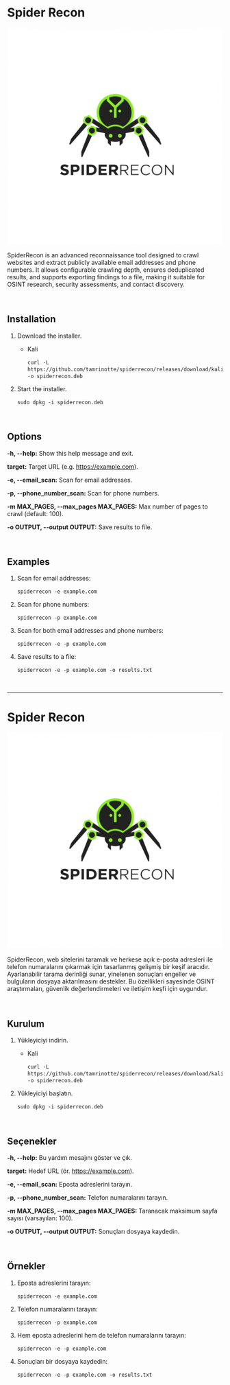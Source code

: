 # Spider Recon

![SpiderRecon](https://raw.githubusercontent.com/tamrinotte/spiderrecon/main/app_images/spiderrecon_logo.png)

SpiderRecon is an advanced reconnaissance tool designed to crawl websites and extract publicly available email addresses and phone numbers. It allows configurable crawling depth, ensures deduplicated results, and supports exporting findings to a file, making it suitable for OSINT research, security assessments, and contact discovery.

<br>

## Installation

1. Download the installer.

   * Kali

         curl -L https://github.com/tamrinotte/spiderrecon/releases/download/kali_v0.1.0/spiderrecon.deb -o spiderrecon.deb

2. Start the installer.

       sudo dpkg -i spiderrecon.deb

<br>

## Options

**-h, --help:** Show this help message and exit.

**target:** Target URL (e.g. https://example.com).

**-e, --email_scan:** Scan for email addresses.

**-p, --phone_number_scan:** Scan for phone numbers.

**-m MAX_PAGES, --max_pages MAX_PAGES:** Max number of pages to crawl (default: 100).

**-o OUTPUT, --output OUTPUT:** Save results to file.

<br>

## Examples

1. Scan for email addresses:

       spiderrecon -e example.com

2. Scan for phone numbers:

       spiderrecon -p example.com

3. Scan for both email addresses and phone numbers:

       spiderrecon -e -p example.com

4. Save results to a file:

       spiderrecon -e -p example.com -o results.txt

<br>

---

# Spider Recon

![SpiderRecon](https://raw.githubusercontent.com/tamrinotte/spiderrecon/main/app_images/spiderrecon_logo.png)

SpiderRecon, web sitelerini taramak ve herkese açık e-posta adresleri ile telefon numaralarını çıkarmak için tasarlanmış gelişmiş bir keşif aracıdır. Ayarlanabilir tarama derinliği sunar, yinelenen sonuçları engeller ve bulguların dosyaya aktarılmasını destekler. Bu özellikleri sayesinde OSINT araştırmaları, güvenlik değerlendirmeleri ve iletişim keşfi için uygundur.

<br>

## Kurulum

1. Yükleyiciyi indirin.

   * Kali

         curl -L https://github.com/tamrinotte/spiderrecon/releases/download/kali_v0.1.0/spiderrecon.deb -o spiderrecon.deb

2. Yükleyiciyi başlatın.

       sudo dpkg -i spiderrecon.deb

<br>

## Seçenekler

**-h, --help:** Bu yardım mesajını göster ve çık.

**target:** Hedef URL (ör. https://example.com).

**-e, --email_scan:** Eposta adreslerini tarayın.

**-p, --phone_number_scan:** Telefon numaralarını tarayın.

**-m MAX_PAGES, --max_pages MAX_PAGES:** Taranacak maksimum sayfa sayısı (varsayılan: 100).

**-o OUTPUT, --output OUTPUT:** Sonuçları dosyaya kaydedin.

<br>

## Örnekler

1. Eposta adreslerini tarayın:

       spiderrecon -e example.com

2. Telefon numaralarını tarayın:

       spiderrecon -p example.com

3. Hem eposta adreslerini hem de telefon numaralarını tarayın:

       spiderrecon -e -p example.com

4. Sonuçları bir dosyaya kaydedin:

       spiderrecon -e -p example.com -o results.txt